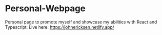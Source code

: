 # Personal-Webpage

Personal page to promote myself and showcase my abilities with React and Typescript. Live here: https://johnericksen.netlify.app/
